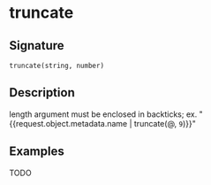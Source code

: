 # truncate

## Signature

`truncate(string, number)`

## Description

length argument must be enclosed in backticks; ex. "{{request.object.metadata.name | truncate(@, `9`)}}"

## Examples

TODO
